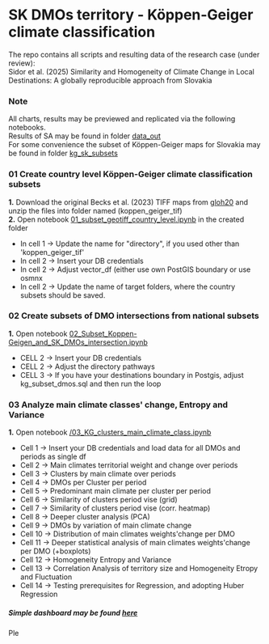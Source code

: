 # SK DMOs territory - Köppen-Geiger climate classification
The repo contains all scripts and resulting data of the research case (under review): <br>
Sidor et al. (2025) Similarity and Homogeneity of Climate Change in Local Destinations: A globally reproducible approach from Slovakia <br>


### Note<br>
All charts, results may be previewed and replicated via the following notebooks. <br>
Results of SA may be found in folder [data_out](./data_out/) <br>
For some convenience the subset of Köppen-Geiger maps for Slovakia may be found in folder [kg_sk_subsets](./kg_sk_subsets) <br>

### 01 Create country level Köppen-Geiger climate classification subsets<br>
**1.** Download the original Becks et al. (2023) TIFF maps from <a href = "https://www.gloh2o.org/koppen/">gloh20</a> and unzip the files into folder named (koppen_geiger_tif) <br>
**2.** Open notebook [01_subset_geotiff_country_level.ipynb](./01_subset_geotiff_country_level.ipynb) in the created folder<be>
- In cell 1 -> Update the name for "directory", if you used other than 'koppen_geiger_tif'
- In cell 2 -> Insert your DB credentials
- In cell 2 -> Adjust vector_df (either use own PostGIS boundary or use osmnx  
- In cell 2 -> Update the name of target folders, where the country subsets should be saved.

### 02 Create subsets of DMO intersections from national subsets <br>
**1.** Open notebook [02_Subset_Koppen-Geigen_and_SK_DMOs_intersection.ipynb](./02_Subset_Koppen-Geigen_and_SK_DMOs_intersection.ipynb)
- CELL 2 -> Insert your DB credentials
- CELL 2 -> Adjust the directory pathways
- CELL 3 -> If you have your destinations boundary in Postgis, adjust kg_subset_dmos.sql and then run the loop

### 03 Analyze main climate classes' change, Entropy and Variance  <br>
**1.** Open notebook [/03_KG_clusters_main_climate_class.ipynb](./03_KG_clusters_main_climate_class.ipynb) <br>
- Cell 1 -> Insert your DB credentials and load data for all DMOs and periods as single df
- Cell 2 -> Main climates territorial weight and change over periods
- Cell 3 -> Clusters by main climate over periods
- Cell 4 -> DMOs per Cluster per period 
- Cell 5 -> Predominant main climate per cluster per period
- Cell 6 -> Similarity of clusters period vise (grid)
- Cell 7 -> Similarity of clusters period vise (corr. heatmap)
- Cell 8 -> Deeper cluster analysis (PCA)
- Cell 9 -> DMOs by variation of main climate change
- Cell 10 -> Distribution of main climates weights'change per DMO
- Cell 11 -> Deeper statistical analysis of main climates weights'change per DMO (+boxplots)
- Cell 12 -> Homogeneity Entropy and Variance
- Cell 13 -> Correlation Analysis of territory size and Homogeneity Etropy and Fluctuation
- Cell 14 -> Testing prerequisites for Regression, and adopting Huber Regression

##### Simple dashboard may be found <a href = "https://cases.idoaba.eu/sk_dmos_kgc/">here</a>

Ple

